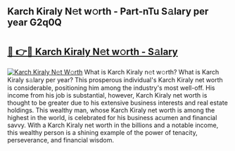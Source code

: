 ## Karch Kiraly N𝚎t w𝚘rth - Part-nTu S𝚊lary per year G2q0Q

# <h2><a href="http://gc2foon.nevu.top/?p=Karch+Kiraly">🔗 👉🔴 Karch Kiraly N𝚎t w𝚘rth - S𝚊lary</a></h2>

[![Karch Kiraly N𝚎t W𝚘rth](https://i.imgur.com/Oavwk0R.jpeg)](http://gc2foon.nevu.top/?p=Karch+Kiraly)
What is Karch Kiraly n𝚎t w𝚘rth? What is Karch Kiraly s𝚊lary per year?
This prosperous individual's Karch Kiraly net worth is considerable, positioning him among the industry's most well-off. His income from his job is substantial, however, Karch Kiraly net worth is thought to be greater due to his extensive business interests and real estate holdings. This wealthy man, whose Karch Kiraly net worth is among the highest in the world, is celebrated for his business acumen and financial savvy. With a Karch Kiraly net worth in the billions and a notable income, this wealthy person is a shining example of the power of tenacity, perseverance, and financial wisdom.
